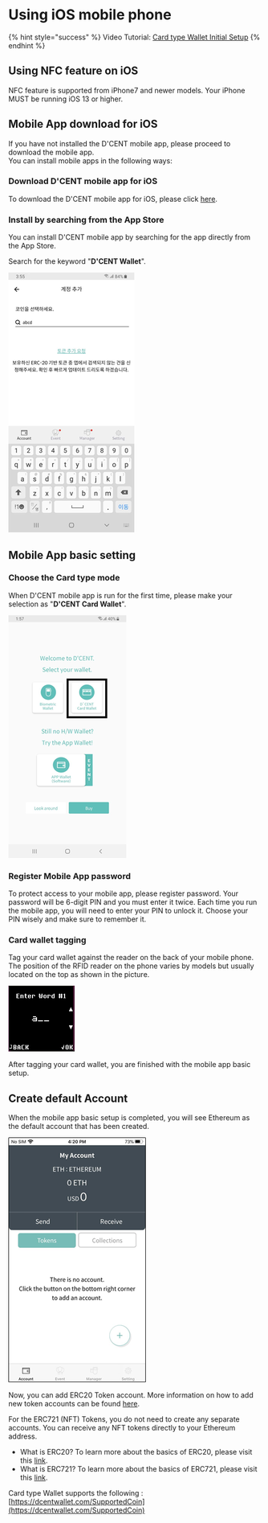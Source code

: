 # Using iOS mobile phone

{% hint style="success" %}
Video Tutorial: [Card type Wallet Initial Setup](https://youtu.be/XbVdPgtfvjk)
{% endhint %}

## Using NFC feature on iOS

NFC feature is supported from iPhone7 and newer models. Your iPhone MUST be running iOS 13 or higher.

## Mobile App download for iOS

If you have not installed the D'CENT mobile app, please proceed to download the mobile app.  
You can install mobile apps in the following ways:

### Download D'CENT mobile app for iOS

To download the D'CENT mobile app for iOS, please click [here](https://apps.apple.com/kr/app/dcent-hardware-wallet/id1447206611).

### Install by searching from the App Store

You can install D'CENT mobile app by searching for the app directly from the App Store.

Search for the keyword "**D'CENT Wallet**".

![](../.gitbook/assets/image%20%2836%29.png)

## Mobile App basic setting

### Choose the Card type mode

When D'CENT mobile app is run for the first time, please make your selection as "**D'CENT Card Wallet**".

![](../.gitbook/assets/image%20%2873%29.png)

### Register Mobile App password

To protect access to your mobile app, please register password. Your password will be 6-digit PIN and you must enter it twice. Each time you run the mobile app, you will need to enter your PIN to unlock it. Choose your PIN wisely and make sure to remember it.

### Card wallet tagging

Tag your card wallet against the reader on the back of your mobile phone. The position of the RFID reader on the phone varies by models but usually located on the top as shown in the picture.

![](../.gitbook/assets/image%20%28176%29.png)

After tagging your card wallet, you are finished with the mobile app basic setup.

## Create default Account

When the mobile app basic setup is completed, you will see Ethereum as the default account that has been created.  

![](../.gitbook/assets/image%20%2813%29.png)

Now, you can add ERC20 Token account. More information on how to add new token accounts can be found [here](../mobile-app/create-account.md).

For the ERC721 \(NFT\) Tokens, you do not need to create any separate accounts. You can receive any NFT tokens directly to your Ethereum address.

* What is ERC20? To learn more about the basics of ERC20, please visit this [link](../cryptocurrency-basic/erc20.md).
* What is ERC721? To learn more about the basics of ERC721, please visit this [link](../cryptocurrency-basic/erc721-nft.md).

Card type Wallet supports the following : [https://dcentwallet.com/SupportedCoin](https://dcentwallet.com/SupportedCoin)

